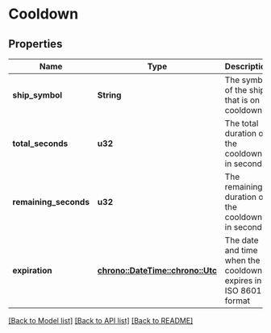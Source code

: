 # Cooldown

## Properties
Name | Type | Description | Notes
------------ | ------------- | ------------- | -------------
**ship_symbol** | **String** | The symbol of the ship that is on cooldown | 
**total_seconds** | **u32** | The total duration of the cooldown in seconds | 
**remaining_seconds** | **u32** | The remaining duration of the cooldown in seconds | 
**expiration** | [**chrono::DateTime::<chrono::Utc>**](DateTime.md) | The date and time when the cooldown expires in ISO 8601 format | 

[[Back to Model list]](../README.md#documentation-for-models) [[Back to API list]](../README.md#documentation-for-api-endpoints) [[Back to README]](../README.md)


